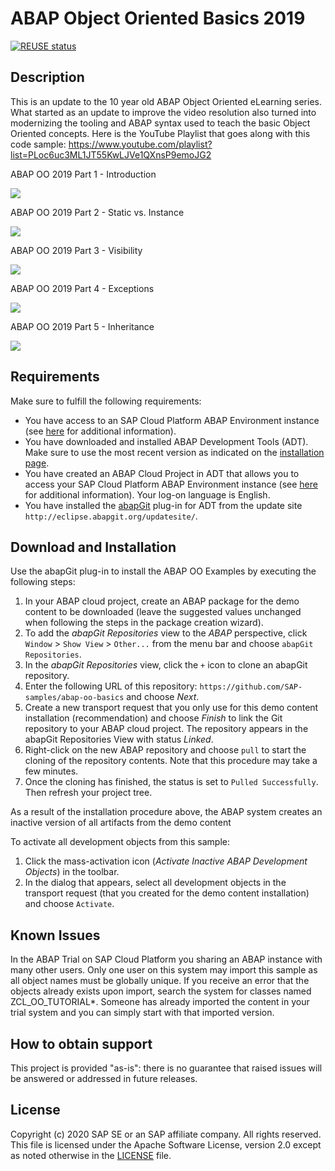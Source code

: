 # ABAP Object Oriented Basics 2019

[![REUSE status](https://api.reuse.software/badge/github.com/SAP-samples/abap-oo-basics)](https://api.reuse.software/info/github.com/SAP-samples/abap-oo-basics)

## Description
This is an update to the 10 year old ABAP Object Oriented eLearning series.  What started as an update to improve the video resolution also turned into modernizing the tooling and ABAP syntax used to teach the basic Object Oriented concepts.
Here is the YouTube Playlist that goes along with this code sample:
https://www.youtube.com/playlist?list=PLoc6uc3ML1JT55KwLJVe1QXnsP9emoJG2

ABAP OO 2019 Part 1 - Introduction

[![](http://img.youtube.com/vi/SMk9dy9IfME/0.jpg)](http://www.youtube.com/watch?v=SMk9dy9IfME "ABAP OO 2019 Part 1 - Introduction")

ABAP OO 2019 Part 2 - Static vs. Instance

[![](http://img.youtube.com/vi/Kq6L3pdXAp0/0.jpg)](http://www.youtube.com/watch?v=Kq6L3pdXAp0 "ABAP OO 2019 Part 2 - Static vs. Instance")

ABAP OO 2019 Part 3 - Visibility

[![](http://img.youtube.com/vi/JGCNWGhxyIA/0.jpg)](http://www.youtube.com/watch?v=JGCNWGhxyIA "ABAP OO 2019 Part 3 - Visibility")

ABAP OO 2019 Part 4 - Exceptions

[![](http://img.youtube.com/vi/1YX1mveqXj4/0.jpg)](http://www.youtube.com/watch?v=1YX1mveqXj4 "ABAP OO 2019 Part 4 - Exceptions")

ABAP OO 2019 Part 5 - Inheritance

[![](http://img.youtube.com/vi/bqxqGTzQ5sM/0.jpg)](http://www.youtube.com/watch?v=bqxqGTzQ5sM "ABAP OO 2019 Part 5 - Inheritance")

## Requirements
Make sure to fulfill the following requirements:
* You have access to an SAP Cloud Platform ABAP Environment instance (see [here](https://blogs.sap.com/2018/09/04/sap-cloud-platform-abap-environment) for additional information).
* You have downloaded and installed ABAP Development Tools (ADT). Make sure to use the most recent version as indicated on the [installation page](https://tools.hana.ondemand.com/#abap). 
* You have created an ABAP Cloud Project in ADT that allows you to access your SAP Cloud Platform ABAP Environment instance (see [here](https://help.sap.com/viewer/5371047f1273405bb46725a417f95433/Cloud/en-US/99cc54393e4c4e77a5b7f05567d4d14c.html) for additional information). Your log-on language is English.
* You have installed the [abapGit](https://github.com/abapGit/eclipse.abapgit.org) plug-in for ADT from the update site `http://eclipse.abapgit.org/updatesite/`.

## Download and Installation
Use the abapGit plug-in to install the ABAP OO Examples by executing the following steps:
1. In your ABAP cloud project, create an ABAP package for the demo content to be downloaded (leave the suggested values unchanged when following the steps in the package creation wizard).
2. To add the <em>abapGit Repositories</em> view to the <em>ABAP</em> perspective, click `Window` > `Show View` > `Other...` from the menu bar and choose `abapGit Repositories`.
3. In the <em>abapGit Repositories</em> view, click the `+` icon to clone an abapGit repository.
4. Enter the following URL of this repository: `https://github.com/SAP-samples/abap-oo-basics` and choose <em>Next</em>.
5. Create a new transport request that you only use for this demo content installation (recommendation) and choose <em>Finish</em> to link the Git repository to your ABAP cloud project. The repository appears in the abapGit Repositories View with status <em>Linked</em>.
6. Right-click on the new ABAP repository and choose `pull` to start the cloning of the repository contents. Note that this procedure may take a few minutes. 
8. Once the cloning has finished, the status is set to `Pulled Successfully`. Then refresh your project tree. 

As a result of the installation procedure above, the ABAP system creates an inactive version of all artifacts from the demo content

To activate all development objects from this sample: 
1. Click the mass-activation icon (<em>Activate Inactive ABAP Development Objects</em>) in the toolbar.  
2. In the dialog that appears, select all development objects in the transport request (that you created for the demo content installation) and choose `Activate`.

## Known Issues
In the ABAP Trial on SAP Cloud Platform you sharing an ABAP instance with many other users. Only one user on this system may import this sample as all object names must be globally unique. If you receive an error that the objects already exists upon import, search the system for classes named ZCL_OO_TUTORIAL*.  Someone has already imported the content in your trial system and you can simply start with that imported version. 

## How to obtain support
This project is provided "as-is": there is no guarantee that raised issues will be answered or addressed in future releases.

## License
Copyright (c) 2020 SAP SE or an SAP affiliate company. All rights reserved. 
This file is licensed under the Apache Software License, version 2.0 except as noted otherwise in the [LICENSE](LICENSES/Apache-2.0.txt) file.

